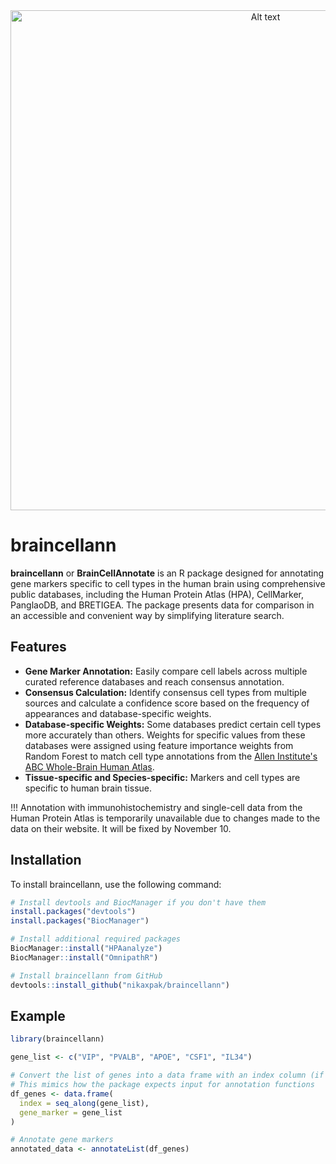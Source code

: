 <div align="center">
    <img src="(https://github.com/nikaxpak/braincellann/blob/main/braincellann.png)" alt="Alt text" width="800"/>
</div>

# braincellann

**braincellann** or **BrainCellAnnotate** is an R package designed for annotating gene markers specific to cell types in the human brain using comprehensive public databases, including the Human Protein Atlas (HPA), CellMarker, PanglaoDB, and BRETIGEA.
The package presents data for comparison in an accessible and convenient way by simplifying literature search.

## Features
* **Gene Marker Annotation:** Easily compare cell labels across multiple curated reference databases and reach consensus annotation.
* **Consensus Calculation:** Identify consensus cell types from multiple sources and calculate a confidence score based on the frequency of appearances and database-specific weights.
* **Database-specific Weights:** Some databases predict certain cell types more accurately than others. Weights for specific values from these databases were assigned using feature importance weights from Random Forest to match cell type annotations from the [Allen Institute's ABC Whole-Brain Human Atlas](https://portal.brain-map.org/atlases-and-data/bkp/abc-atlas).
* **Tissue-specific and Species-specific:** Markers and cell types are specific to human brain tissue.

!!! Annotation with immunohistochemistry and single-cell data from the Human Protein Atlas is temporarily unavailable due to changes made to the data on their website. It will be fixed by November 10.

## Installation
To install braincellann, use the following command:

```r
# Install devtools and BiocManager if you don't have them
install.packages("devtools")
install.packages("BiocManager")

# Install additional required packages
BiocManager::install("HPAanalyze")
BiocManager::install("OmnipathR")

# Install braincellann from GitHub
devtools::install_github("nikaxpak/braincellann")

```
## Example

```r
library(braincellann)

gene_list <- c("VIP", "PVALB", "APOE", "CSF1", "IL34")

# Convert the list of genes into a data frame with an index column (if needed)
# This mimics how the package expects input for annotation functions
df_genes <- data.frame(
  index = seq_along(gene_list),
  gene_marker = gene_list
)

# Annotate gene markers
annotated_data <- annotateList(df_genes)

```
